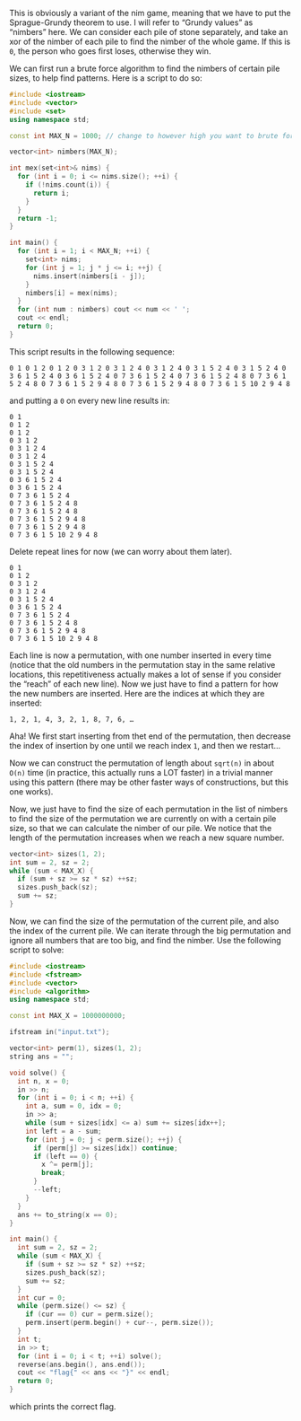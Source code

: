 This is obviously a variant of the nim game, meaning that we have to put the Sprague-Grundy theorem to use. I will refer to “Grundy values” as “nimbers” here. We can consider each pile of stone separately, and take an xor of the nimber of each pile to find the nimber of the whole game. If this is `0`, the person who goes first loses, otherwise they win.

We can first run a brute force algorithm to find the nimbers of certain pile sizes, to help find patterns. Here is a script to do so:

```cpp
#include <iostream>
#include <vector>
#include <set>
using namespace std;

const int MAX_N = 1000; // change to however high you want to brute force to, complexity O(n sqrt(n))

vector<int> nimbers(MAX_N);

int mex(set<int>& nims) {
  for (int i = 0; i <= nims.size(); ++i) {
    if (!nims.count(i)) {
      return i;
    }
  }
  return -1;
}

int main() {
  for (int i = 1; i < MAX_N; ++i) {
    set<int> nims;
    for (int j = 1; j * j <= i; ++j) {
      nims.insert(nimbers[i - j]);
    }
    nimbers[i] = mex(nims);
  }
  for (int num : nimbers) cout << num << ' ';
  cout << endl;
  return 0;
}
```

This script results in the following sequence:

```
0 1 0 1 2 0 1 2 0 3 1 2 0 3 1 2 4 0 3 1 2 4 0 3 1 5 2 4 0 3 1 5 2 4 0 3 6 1 5 2 4 0 3 6 1 5 2 4 0 7 3 6 1 5 2 4 0 7 3 6 1 5 2 4 8 0 7 3 6 1 5 2 4 8 0 7 3 6 1 5 2 9 4 8 0 7 3 6 1 5 2 9 4 8 0 7 3 6 1 5 10 2 9 4 8
```

and putting a `0` on every new line results in:

```
0 1
0 1 2
0 1 2
0 3 1 2
0 3 1 2 4
0 3 1 2 4
0 3 1 5 2 4
0 3 1 5 2 4
0 3 6 1 5 2 4
0 3 6 1 5 2 4
0 7 3 6 1 5 2 4
0 7 3 6 1 5 2 4 8
0 7 3 6 1 5 2 4 8
0 7 3 6 1 5 2 9 4 8
0 7 3 6 1 5 2 9 4 8
0 7 3 6 1 5 10 2 9 4 8
```

Delete repeat lines for now (we can worry about them later).

```
0 1
0 1 2
0 3 1 2
0 3 1 2 4
0 3 1 5 2 4
0 3 6 1 5 2 4
0 7 3 6 1 5 2 4
0 7 3 6 1 5 2 4 8
0 7 3 6 1 5 2 9 4 8
0 7 3 6 1 5 10 2 9 4 8
```

Each line is now a permutation, with one number inserted in every time (notice that the old numbers in the permutation stay in the same relative locations, this repetitiveness actually makes a lot of sense if you consider the “reach” of each new line). Now we just have to find a pattern for how the new numbers are inserted. Here are the indices at which they are inserted:

```
1, 2, 1, 4, 3, 2, 1, 8, 7, 6, …
```

Aha! We first start inserting from thet end of the permutation, then decrease the index of insertion by one until we reach index `1`, and then we restart…

Now we can construct the permutation of length about `sqrt(n)` in about `O(n)` time (in practice, this actually runs a LOT faster) in a trivial manner using this pattern (there may be other faster ways of constructions, but this one works).

Now, we just have to find the size of each permutation in the list of nimbers to find the size of the permutation we are currently on with a certain pile size, so that we can calculate the nimber of our pile. We notice that the length of the permutation increases when we reach a new square number.

```cpp
vector<int> sizes(1, 2);
int sum = 2, sz = 2;
while (sum < MAX_X) {
  if (sum + sz >= sz * sz) ++sz;
  sizes.push_back(sz);
  sum += sz;
}
```

Now, we can find the size of the permutation of the current pile, and also the index of the current pile. We can iterate through the big permutation and ignore all numbers that are too big, and find the nimber. Use the following script to solve:

```cpp
#include <iostream>
#include <fstream>
#include <vector>
#include <algorithm>
using namespace std;

const int MAX_X = 1000000000;

ifstream in("input.txt");

vector<int> perm(1), sizes(1, 2);
string ans = "";

void solve() {
  int n, x = 0;
  in >> n;
  for (int i = 0; i < n; ++i) {
    int a, sum = 0, idx = 0;
    in >> a;
    while (sum + sizes[idx] <= a) sum += sizes[idx++];
    int left = a - sum;
    for (int j = 0; j < perm.size(); ++j) {
      if (perm[j] >= sizes[idx]) continue;
      if (left == 0) {
        x ^= perm[j];
        break;
      }
      --left;
    }
  }
  ans += to_string(x == 0);
}

int main() {
  int sum = 2, sz = 2;
  while (sum < MAX_X) {
    if (sum + sz >= sz * sz) ++sz;
    sizes.push_back(sz);
    sum += sz;
  }
  int cur = 0;
  while (perm.size() <= sz) {
    if (cur == 0) cur = perm.size();
    perm.insert(perm.begin() + cur--, perm.size());
  }
  int t;
  in >> t;
  for (int i = 0; i < t; ++i) solve();
  reverse(ans.begin(), ans.end());
  cout << "flag{" << ans << "}" << endl;
  return 0;
}
```

which prints the correct flag.
